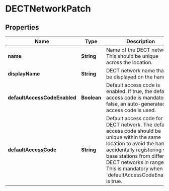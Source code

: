 <!--  Copyright 2025 Cisco Systems Inc.

Permission is hereby granted, free of charge, to any person obtaining a copy
of this software and associated documentation files (the "Software"), to deal
in the Software without restriction, including without limitation the rights
to use, copy, modify, merge, publish, distribute, sublicense, and/or sell
copies of the Software, and to permit persons to whom the Software is
furnished to do so, subject to the following conditions:

The above copyright notice and this permission notice shall be included in
all copies or substantial portions of the Software.

THE SOFTWARE IS PROVIDED "AS IS", WITHOUT WARRANTY OF ANY KIND, EXPRESS OR
IMPLIED, INCLUDING BUT NOT LIMITED TO THE WARRANTIES OF MERCHANTABILITY,
FITNESS FOR A PARTICULAR PURPOSE AND NONINFRINGEMENT. IN NO EVENT SHALL THE
AUTHORS OR COPYRIGHT HOLDERS BE LIABLE FOR ANY CLAIM, DAMAGES OR OTHER
LIABILITY, WHETHER IN AN ACTION OF CONTRACT, TORT OR OTHERWISE, ARISING FROM,
OUT OF OR IN CONNECTION WITH THE SOFTWARE OR THE USE OR OTHER DEALINGS IN
THE SOFTWARE.-->


# DECTNetworkPatch


## Properties

| Name | Type | Description | Notes |
|------------ | ------------- | ------------- | -------------|
|**name** | **String** | Name of the DECT network. This should be unique across the location. |  |
|**displayName** | **String** | DECT network name that will be displayed on the handset. |  [optional] |
|**defaultAccessCodeEnabled** | **Boolean** | Default access code is enabled. If true, the default access code is mandatory. If false, an auto-generated access code is used. |  |
|**defaultAccessCode** | **String** | Default access code for the DECT network. The default access code should be unique within the same location to avoid the handset accidentally registering with base stations from different DECT networks in range. This is mandatory when &#x60;defaultAccessCodeEnabled&#x60; is true. |  |



